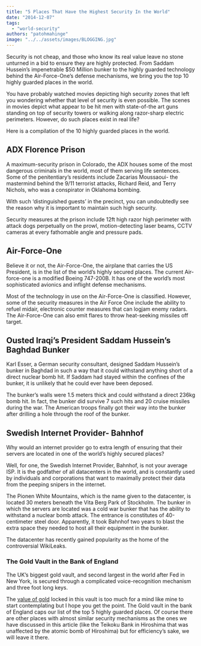 ```yaml
---
title: "5 Places That Have the Highest Security In the World"
date: "2014-12-07"
tags: 
  - "world-security"
authors: "patohmahinge"
image: "../../assets/images/BLOGGING.jpg"
---
```


Security is not cheap, and those who know its real value leave no stone unturned in a bid to ensure they are highly protected. From Saddam Hussein’s impenetrable $50 Million bunker to the highly guarded technology behind the Air-Force-One’s defense mechanisms, we bring you the top 10 highly guarded places in the world.

You have probably watched movies depicting high security zones that left you wondering whether that level of security is even possible. The scenes in movies depict what appear to be hit men with state-of-the art guns standing on top of security towers or walking along razor-sharp electric perimeters. However, do such places exist in real life?

Here is a compilation of the 10 highly guarded places in the world.

## **ADX Florence Prison**

A maximum-security prison in Colorado, the ADX houses some of the most dangerous criminals in the world, most of them serving life sentences. Some of the penitentiary’s residents include Zacarias Moussaoui- the mastermind behind the 9/11 terrorist attacks, Richard Reid, and Terry Nichols, who was a conspirator in Oklahoma bombing.

With such ‘distinguished guests’ in the precinct, you can undoubtedly see the reason why it is important to maintain such high security.

Security measures at the prison include 12ft high razor high perimeter with attack dogs perpetually on the prowl, motion-detecting laser beams, CCTV cameras at every fathomable angle and pressure pads.

## **Air-Force-One**

Believe it or not, the Air-Force-One, the airplane that carries the US President, is in the list of the world’s highly secured places. The current Air-force-one is a modified Boeing 747-200B. It has one of the world’s most sophisticated avionics and inflight defense mechanisms.

Most of the technology in use on the Air-Force-One is classified. However, some of the security measures in the Air Force One include the ability to refuel midair, electronic counter measures that can logjam enemy radars. The Air-Force-One can also emit flares to throw heat-seeking missiles off target.

## **Ousted Iraqi’s President Saddam Hussein’s Baghdad Bunker**

Karl Esser, a German security consultant, designed Saddam Hussein’s bunker in Baghdad in such a way that it could withstand anything short of a direct nuclear bomb hit. If Saddam had stayed within the confines of the bunker, it is unlikely that he could ever have been deposed.

The bunker’s walls were 1.5 meters thick and could withstand a direct 236kg bomb hit. In fact, the bunker did survive 7 such hits and 20 cruise missiles during the war. The American troops finally got their way into the bunker after drilling a hole through the roof of the bunker.

## **Swedish Internet Provider- Bahnhof**

Why would an internet provider go to extra length of ensuring that their servers are located in one of the world’s highly secured places?

Well, for one, the Swedish Internet Provider, Bahnhof, is not your average ISP. It is the godfather of all datacenters in the world, and is constantly used by individuals and corporations that want to maximally protect their data from the peeping snipers in the internet.

The Pionen White Mountains, which is the name given to the datacenter, is located 30 meters beneath the Vita Berg Park of Stockholm. The bunker in which the servers are located was a cold war bunker that has the ability to withstand a nuclear bomb attack. The entrance is constitutes of 40-centimeter steel door. Apparently, it took Bahnhof two years to blast the extra space they needed to host all their equipment in the bunker.

The datacenter has recently gained popularity as the home of the controversial WikiLeaks.

### **The Gold Vault in the Bank of England**

The UK’s biggest gold vault, and second largest in the world after Fed in New York, is secured through a complicated voice-recognition mechanism and three foot long keys.

The [value of gold](http://kenyanpridespot.com/forex-trading-kenya/ "value of gold") locked in this vault is too much for a mind like mine to start contemplating but I hope you get the point. The Gold vault in the bank of England caps our list of the top 5 highly guarded places. Of course there are other places with almost similar security mechanisms as the ones we have discussed in this article (like the Teikoku Bank in Hiroshima that was unaffected by the atomic bomb of Hiroshima) but for efficiency’s sake, we will leave it there.

